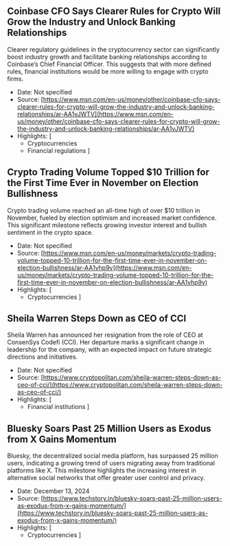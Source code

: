 ## Coinbase CFO Says Clearer Rules for Crypto Will Grow the Industry and Unlock Banking Relationships

Clearer regulatory guidelines in the cryptocurrency sector can significantly boost industry growth and facilitate banking relationships according to Coinbase’s Chief Financial Officer. This suggests that with more defined rules, financial institutions would be more willing to engage with crypto firms.

- Date: Not specified
- Source: [https://www.msn.com/en-us/money/other/coinbase-cfo-says-clearer-rules-for-crypto-will-grow-the-industry-and-unlock-banking-relationships/ar-AA1vJWTV](https://www.msn.com/en-us/money/other/coinbase-cfo-says-clearer-rules-for-crypto-will-grow-the-industry-and-unlock-banking-relationships/ar-AA1vJWTV)
- Highlights: [
    - Cryptocurrencies
    - Financial regulations
]

## Crypto Trading Volume Topped $10 Trillion for the First Time Ever in November on Election Bullishness

Crypto trading volume reached an all-time high of over $10 trillion in November, fueled by election optimism and increased market confidence. This significant milestone reflects growing investor interest and bullish sentiment in the crypto space.

- Date: Not specified
- Source: [https://www.msn.com/en-us/money/markets/crypto-trading-volume-topped-10-trillion-for-the-first-time-ever-in-november-on-election-bullishness/ar-AA1vhp9v](https://www.msn.com/en-us/money/markets/crypto-trading-volume-topped-10-trillion-for-the-first-time-ever-in-november-on-election-bullishness/ar-AA1vhp9v)
- Highlights: [
    - Cryptocurrencies
]

## Sheila Warren Steps Down as CEO of CCI

Sheila Warren has announced her resignation from the role of CEO at ConsenSys Codefi (CCI). Her departure marks a significant change in leadership for the company, with an expected impact on future strategic directions and initiatives.

- Date: Not specified
- Source: [https://www.cryptopolitan.com/sheila-warren-steps-down-as-ceo-of-cci/](https://www.cryptopolitan.com/sheila-warren-steps-down-as-ceo-of-cci/)
- Highlights: [
    - Financial institutions
]

## Bluesky Soars Past 25 Million Users as Exodus from X Gains Momentum

Bluesky, the decentralized social media platform, has surpassed 25 million users, indicating a growing trend of users migrating away from traditional platforms like X. This milestone highlights the increasing interest in alternative social networks that offer greater user control and privacy.

- Date: December 13, 2024
- Source: [https://www.techstory.in/bluesky-soars-past-25-million-users-as-exodus-from-x-gains-momentum/](https://www.techstory.in/bluesky-soars-past-25-million-users-as-exodus-from-x-gains-momentum/)
- Highlights: [
    - Cryptocurrencies
]